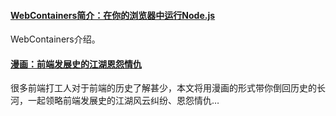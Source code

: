 
#### [WebContainers简介：在你的浏览器中运行Node.js](https://mp.weixin.qq.com/s/HdpFBK-wIl5Ex-lOSFSDvw)
WebContainers介绍。

#### [漫画：前端发展史的江湖恩怨情仇](https://mp.weixin.qq.com/s/kQMpO9xZGU2vqFk6OEF5Ew)
很多前端打工人对于前端的历史了解甚少，本文将用漫画的形式带你倒回历史的长河，一起领略前端发展史的江湖风云纠纷、恩怨情仇…